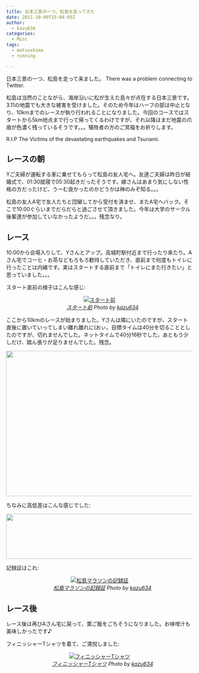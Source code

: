 ```yaml
---
title: 日本三景の一つ、松島を走ってきた
date: 2011-10-09T15:04:05Z
author:
  - kazu634
categories:
  - Misc
tags:
  - matsushima
  - running

---
```

日本三景の一つ、松島を走って来ました。 There was a problem connecting to Twitter.

松島は当然のことながら、海岸沿いに松が生えた島々が点在する日本三景です。3.11の地震でも大きな被害を受けました。そのため今年はハーフの部は中止となり、10kmまでのレースが執り行われることになりました。今回のコースではスタートから5km地点まで行って帰ってくるわけですが、それ以降はまだ地震の爪痕が色濃く残っているそうです。。。犠牲者の方のご冥福をお祈りします。

R.I.P The Victims of the devastating earthquakes and Tsunami.

<!--more-->

## レースの朝

Yご夫婦が運転する車に乗せてもらって松島の友人宅へ。友達ご夫婦は昨日が結婚式で、01:30就寝で05:30起きだったそうです。嫁さんはあまり気にしない性格の方だったけど、うーむ良かったのかどうかは神のみぞ知る。。。

松島の友人A宅で友人たちと団欒してから受付を済ませ、またA宅へバック。そこで10:00ぐらいまでだらだらと過ごさせて頂きました。今年は大学のサークル後輩達が参加していなかったようだ。。。残念なり。

## レース

10:00から会場入りして、Yさんとアップ。高城町駅付近まで行ったり来たり。Aさん宅でコーヒ・お茶などもろもろ歓待していただき、直前まで何度もトイレに行ったことは内緒です。実はスタートする直前まで「トイレにまた行きたい」と思っていました。。。

スタート直前の様子はこんな感じ:

<p style="text-align: center;">
<a href="http://www.flickr.com/photos/42332031%40N02/6225778720/" onclick="__gaTracker('send', 'event', 'outbound-article', 'http://www.flickr.com/photos/42332031%40N02/6225778720/', '');" title="スタート前 by kazu634, on Flickr"  target="_blank"><img class="flickr_photo aligncenter" src="http://farm7.static.flickr.com/6220/6225778720_d81f88ef52.jpg" alt="スタート前" /></a><br /> <cite class="flickr_photographer"><img src="http://www.flickr.com/favicon.ico" alt="" width="16" /><a href="http://www.flickr.com/photos/42332031%40N02/6225778720/" onclick="__gaTracker('send', 'event', 'outbound-article', 'http://www.flickr.com/photos/42332031%40N02/6225778720/', 'スタート前');">スタート前</a> Photo by <a href="http://www.flickr.com/photos/42332031%40N02/" onclick="__gaTracker('send', 'event', 'outbound-article', 'http://www.flickr.com/photos/42332031%40N02/', 'kazu634');">kazu634</a></cite>
</p>

ここから10kmのレースが始まりました。Yさんは隣にいたのですが、スタート直後に置いていってしまい離れ離れに(おぃ。目標タイムは40分を切ることとしたのですが、切れませんでした。ネットタイムで40分16秒でした。あともう少しだけ、踏ん張りが足りませんでした。残念。

<p style="text-align: center;">
<a href="http://blog.kazu634.com/wp-content/uploads/2011/10/map.png" onclick="__gaTracker('send', 'event', 'outbound-article', 'http://blog.kazu634.com/wp-content/uploads/2011/10/map.png', '');"><img class="size-full wp-image-593  aligncenter" title="map" src="http://blog.kazu634.com/wp-content/uploads/2011/10/map.png" alt="" width="515" height="392" srcset="http://blog.kazu634.com/wp-content/uploads/2011/10/map-300x228.png 300w, http://blog.kazu634.com/wp-content/uploads/2011/10/map.png 735w" sizes="(max-width: 515px) 100vw, 515px" /></a>
</p>

ちなみに高低差はこんな感じでした:

<p style="text-align: center;">
<a href="http://blog.kazu634.com/wp-content/uploads/2011/10/Elevation.png" onclick="__gaTracker('send', 'event', 'outbound-article', 'http://blog.kazu634.com/wp-content/uploads/2011/10/Elevation.png', '');"><img class="aligncenter size-full wp-image-595" title="Elevation" src="http://blog.kazu634.com/wp-content/uploads/2011/10/Elevation.png" alt="" width="565" height="121" srcset="http://blog.kazu634.com/wp-content/uploads/2011/10/Elevation-300x64.png 300w, http://blog.kazu634.com/wp-content/uploads/2011/10/Elevation.png 706w" sizes="(max-width: 565px) 100vw, 565px" /></a>
</p>

記録証はこれ:

<p style="text-align: center;">
<a href="http://www.flickr.com/photos/42332031%40N02/6225261815/" onclick="__gaTracker('send', 'event', 'outbound-article', 'http://www.flickr.com/photos/42332031%40N02/6225261815/', '');" title="松島マラソンの記録証 by kazu634, on Flickr"  target="_blank"><img class="flickr_photo aligncenter" src="http://farm7.static.flickr.com/6175/6225261815_fac7e555b8.jpg" alt="松島マラソンの記録証" /></a><br /> <cite class="flickr_photographer"><img src="http://www.flickr.com/favicon.ico" alt="" width="16" /><a href="http://www.flickr.com/photos/42332031%40N02/6225261815/" onclick="__gaTracker('send', 'event', 'outbound-article', 'http://www.flickr.com/photos/42332031%40N02/6225261815/', '松島マラソンの記録証');">松島マラソンの記録証</a> Photo by <a href="http://www.flickr.com/photos/42332031%40N02/" onclick="__gaTracker('send', 'event', 'outbound-article', 'http://www.flickr.com/photos/42332031%40N02/', 'kazu634');">kazu634</a></cite>
</p>

## レース後

レース後は再びAさん宅に戻って、栗ご飯をごちそうになりました。お味噌汁も美味しかったです♪

フィニッシャーTシャツを着て、ご満悦しました:

<p style="text-align: center;">
<a href="http://www.flickr.com/photos/42332031%40N02/6225785832/" onclick="__gaTracker('send', 'event', 'outbound-article', 'http://www.flickr.com/photos/42332031%40N02/6225785832/', '');" title="フィニッシャーTシャツ by kazu634, on Flickr"  target="_blank"><img class="flickr_photo aligncenter" src="http://farm7.static.flickr.com/6223/6225785832_89d320f521.jpg" alt="フィニッシャーTシャツ" /></a><br /> <cite class="flickr_photographer"><img src="http://www.flickr.com/favicon.ico" alt="" width="16" /><a href="http://www.flickr.com/photos/42332031%40N02/6225785832/" onclick="__gaTracker('send', 'event', 'outbound-article', 'http://www.flickr.com/photos/42332031%40N02/6225785832/', 'フィニッシャーTシャツ');">フィニッシャーTシャツ</a> Photo by <a href="http://www.flickr.com/photos/42332031%40N02/" onclick="__gaTracker('send', 'event', 'outbound-article', 'http://www.flickr.com/photos/42332031%40N02/', 'kazu634');">kazu634</a></cite>
</p>
